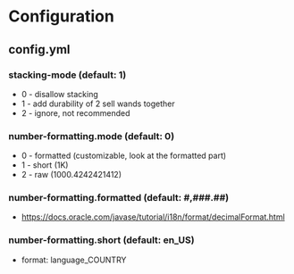 # Configuration

## config.yml

### stacking-mode (default: 1)

* 0 - disallow stacking
* 1 - add durability of 2 sell wands together
* 2 - ignore, not recommended

### number-formatting.mode (default: 0)

* 0 - formatted (customizable, look at the formatted part)
* 1 - short (1K)
* 2 - raw (1000.4242421412)

### number-formatting.formatted (default: #,###.##)

* https://docs.oracle.com/javase/tutorial/i18n/format/decimalFormat.html

### number-formatting.short (default: en_US)

* format: language_COUNTRY